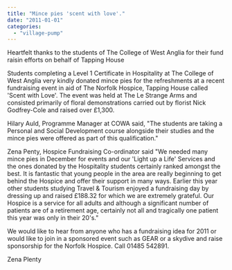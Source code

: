 ```yaml
---
title: "Mince pies 'scent with love'."
date: "2011-01-01"
categories: 
  - "village-pump"
---
```


Heartfelt thanks to the students of The College of West Anglia for their fund raisin efforts on behalf of Tapping House

Students completing a Level 1 Certificate in Hospitality at The College of West Anglia very kindly donated mince pies for the refreshments at a recent fundraising event in aid of The Norfolk Hospice, Tapping House called 'Scent with Love'. The event was held at The Le Strange Arms and consisted primarily of floral demonstrations carried out by florist Nick Godfrey-Cole and raised over £1,300.

Hilary Auld, Programme Manager at COWA said, "The students are taking a Personal and Social Development course alongside their studies and the mince pies were offered as part of this qualification."

Zena Penty, Hospice Fundraising Co-ordinator said "We needed many mince pies in December for events and our 'Light up a Life' Services and the ones donated by the Hospitality students certainly ranked amongst the best. It is fantastic that young people in the area are really beginning to get behind the Hospice and offer their support in many ways. Earlier this year other students studying Travel & Tourism enjoyed a fundraising day by dressing up and raised £188.32 for which we are extremely grateful. Our Hospice is a service for all adults and although a significant number of patients are of a retirement age, certainly not all and tragically one patient this year was only in their 20's."

We would like to hear from anyone who has a fundraising idea for 2011 or would like to join in a sponsored event such as GEAR or a skydive and raise sponsorship for the Norfolk Hospice. Call 01485 542891.

Zena Plenty
